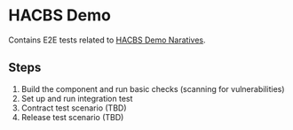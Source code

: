 # HACBS Demo

Contains E2E tests related to [HACBS Demo Naratives](https://docs.google.com/document/d/1zHtrUFRtCo239XJGpr7LgJxV6aEwFk8v34YXb1vEzeQ/edit#heading=h.7xhx2zer9s6j).

## Steps

1. Build the component and run basic checks (scanning for vulnerabilities)
2. Set up and run integration test
3. Contract test scenario (TBD)
4. Release test scenario (TBD)
